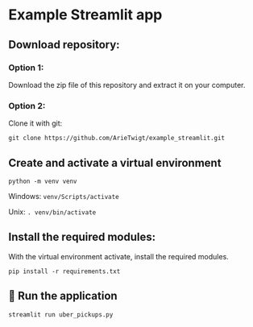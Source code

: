 # Example Streamlit app


## Download repository:

### Option 1:

Download the zip file of this repository and extract it on your computer.

### Option 2: 
Clone it with git:

`git clone https://github.com/ArieTwigt/example_streamlit.git`


## Create and activate a virtual environment

`python -m venv venv`

Windows:
`venv/Scripts/activate`

Unix:
`. venv/bin/activate`

## Install the required modules:

With the virtual environment activate, install the required modules.

`pip install -r requirements.txt`


## 🚀 Run the application

`streamlit run uber_pickups.py`